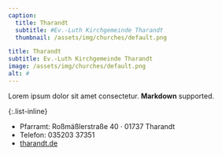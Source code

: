```yaml
---
caption:
  title: Tharandt
  subtitle: #Ev.-Luth Kirchgemeinde Tharandt
  thumbnail: /assets/img/churches/default.png

title: Tharandt
subtitle: Ev.-Luth Kirchgemeinde Tharandt
image: /assets/img/churches/default.png
alt: #
---
```

Lorem ipsum dolor sit amet consectetur. **Markdown** supported.

{:.list-inline} 
- Pfarramt: Roßmäßlerstraße 40 · 01737 Tharandt
- Telefon: 035203 37351
- <a href="https://www.tharandt.de/tharandt/Leben/Kirchgemeinde/Wir/Kontakt.html" target="_blank">tharandt.de</a>
